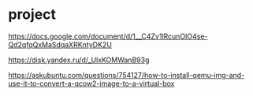 # project

https://docs.google.com/document/d/1__C4Zv1lRcunOIO4se-Qd2qfqQxMaSdqaXRKntyDK2U

https://disk.yandex.ru/d/_UlxKOMWanB93g

https://askubuntu.com/questions/754127/how-to-install-qemu-img-and-use-it-to-convert-a-qcow2-image-to-a-virtual-box
